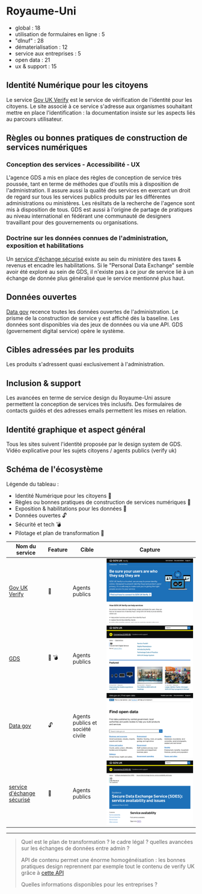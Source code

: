 # Royaume-Uni


- global : 18
- utilisation de formulaires en ligne : 5
- "dlnuf" : 28
- dématerialisation : 12
- service aux entreprises : 5
- open data : 21
- ux & support : 15

## Identité Numérique pour les citoyens
Le service [Gov UK Verify](https://www.verify.service.gov.uk/) est le service de vérification de l'identité pour les citoyens.
Le site associé à ce service s'adresse aux organismes souhaitant mettre en place l'identification : la documentation insiste sur les aspects liés au parcours utilisateur. 

## Règles ou bonnes pratiques de construction de services numériques
### Conception des services - Accessibilité - UX
L'agence GDS a mis en place des règles de conception de service très poussée, tant en terme de méthodes que d'outils mis à disposition de l'administration. Il assure aussi la qualité des services en exercant un droit de regard sur tous les services publics produits par les différentes administrations ou ministères. Les résiltats de la recherche de l'agence sont mis à disposition de tous.
GDS est aussi à l'origine de partage de pratiques au niveau international en fédérant une communauté de designers travaillant pour des gouvernements ou organisations. 

### Doctrine sur les données connues de l'administration, exposition et habilitations
Un [service d'échange sécurisé](https://www.gov.uk/government/publications/secure-data-exchange-service-service-availability-and-issues/secure-data-exchange-service-sdes-service-availability-and-issues) existe au sein du ministère des taxes & revenus et encadre les habilitations. 
Si le "Personal Data Exchange" semble avoir été exploré au sein de GDS, il n'existe pas à ce jour de service lié à un échange de donnée plus généralisé que le service mentionné plus haut. 

## Données ouvertes
[Data gov](https://data.gov.uk/) recence toutes les données ouvertes de l'administration. Le prisme de la construction de service y est affiché dès la baseline. Les données sont disponibles via des jeux de données ou via une API. GDS (governement digital service) opère le système. 

## Cibles adressées par les produits
Les produits s'adressent quasi exclusivement à l'administration. 

## Inclusion & support
Les avancées en terme de service design du Royaume-Uni assure permettent la conception de services très inclusifs. Des formulaires de contacts guidés et des adresses emails permettent les mises en relation.  

## Identité graphique et aspect général
Tous les sites suivent l'identité proposée par le design system de GDS.
Vidéo explicative pour les sujets citoyens / agents publics (verify uk)

## Schéma de l'écosystème
Légende du tableau : 
- Identité Numérique pour les citoyens :bust_in_silhouette:
- Règles ou bonnes pratiques de construction de services numériques :beginner:
- Exposition & habilitations pour les données :closed_lock_with_key:
- Données ouvertes :unlock:
- Sécurité et tech :bomb:
- Pilotage et plan de transformation :dart:


| Nom du service    |  Feature |  Cible | Capture | 
|-------------------|---|---|---|
| [Gov UK Verify](https://www.verify.service.gov.uk/) | :bust_in_silhouette: | Agents publics  |  ![](2_UK.assets/verify.png) |
| [GDS](https://www.gov.uk/government/organisations/government-digital-service)           | :beginner: :bomb:|  Agents publics |   ![](2_UK.assets/gds.png) |
| [Data gov](https://data.gov.uk/)         | :unlock:  |   Agents publics et société civile|  ![](2_UK.assets/opendata.png)|
| [service d'échange sécurisé](https://www.gov.uk/government/publications/secure-data-exchange-service-service-availability-and-issues/secure-data-exchange-service-sdes-service-availability-and-issues)     | :closed_lock_with_key:  |   Agents publics |  ![](2_UK.assets/sdes.png)|

* * *

> Quel est le plan de transformation ? le cadre légal ? quelles avancées sur les échanges de données entre admin ?
> 
> API de contenu permet une énorme homogénéisation : les bonnes pratiques design reprennent par exemple tout le contenu de verify UK grâce à [cette API](https://content-api.publishing.service.gov.uk/#gov-uk-content-api)
> 
> Quelles informations disponibles pour les entreprises ?